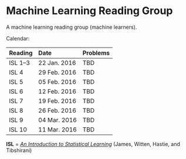 # Machine Learning Reading Group

A machine learning reading group (machine learners).

Calendar:

| Reading | Date         | Problems |
|:--------|:-------------|:---------|
| ISL 1–3 | 22 Jan. 2016 | TBD      |
| ISL   4 | 29 Feb. 2016 | TBD      |
| ISL   5 | 05 Feb. 2016 | TBD      |
| ISL   6 | 12 Feb. 2016 | TBD      |
| ISL   7 | 19 Feb. 2016 | TBD      |
| ISL   8 | 26 Feb. 2016 | TBD      |
| ISL   9 | 04 Mar. 2016 | TBD      |
| ISL  10 | 11 Mar. 2016 | TBD      |



**ISL** = [*An Introduction to Statistical Learning*](http://www-bcf.usc.edu/~gareth/ISL/) (James, Witten, Hastie, and Tibshirani)

